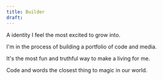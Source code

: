 ```yaml
---
title: Builder
draft:
---
```

A identity I feel the most excited to grow into. 

I'm in the process of building a portfolio of code and media.

It's the most fun and truthful way to make a living for me.

Code and words the closest thing to magic in our world.